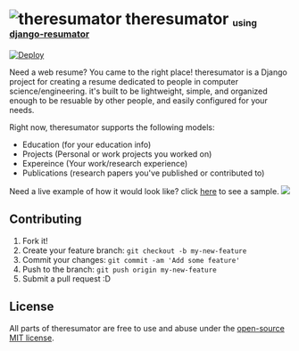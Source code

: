 # ![theresumator](http://getskeleton.com/images/feather.svg) theresumator  <sub><sup><sub> using [django-resumator](https://github.com/AmmsA/django-resumator/)</sup></sub></sup>
[![Deploy](https://www.herokucdn.com/deploy/button.svg)](https://heroku.com/deploy)

Need a web resume? You came to the right place! theresumator is a Django project for creating a resume dedicated to people in computer science/engineering. it's built to be lightweight, simple, and organized enough to be resuable by other people, and easily configured for your needs.

Right now, theresumator supports the following models: 
* Education (for your education info)
* Projects (Personal or work projects you worked on)
* Expereince (Your work/research experience)
* Publications (research papers you've published or contributed to)

Need a live example of how it would look like? click [here](https://django-resumator.herokuapp.com/) to see a sample.
[![](https://cloud.githubusercontent.com/assets/748271/11058151/802d9360-8745-11e5-87db-e91806c8a8c4.png)](https://django-resumator.herokuapp.com/)

## Contributing

1. Fork it!
2. Create your feature branch: `git checkout -b my-new-feature`
3. Commit your changes: `git commit -am 'Add some feature'`
4. Push to the branch: `git push origin my-new-feature`
5. Submit a pull request :D

## License

All parts of theresumator are free to use and abuse under the [open-source MIT license](https://github.com/AmmsA/theresumator/blob/master/LICENSE).

